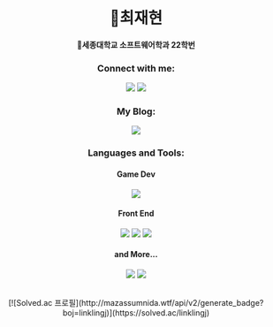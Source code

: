 <h1 align="center">🌱최재현</h1>
<h4 align="center">🚀세종대학교 소프트웨어학과 22학번</h4>

<h3 align="center">Connect with me:</h3>
<p align="center">
  <a href="https://www.instagram.com/linklingj"><img src="https://img.shields.io/badge/Instagram-E4405F?style=flat-square&logo=Instagram&logoColor=FFF"/></a>
  <a href="https://namecard.kakao.com/jaehyun"><img src="https://img.shields.io/badge/KakaoTalk-FFCD00?style=flat-square&logo=KakaoTalk&logoColor=FFF"/></a>
</p>

<h3 align="center">My Blog:</h3>
<p align="center">
  <a href="https://blog.naver.com/jaehyun_choi"><img src="https://img.shields.io/badge/NaverBlog-03C75A?style=flat-square&logo=Naver&logoColor=FFF"/></a>
</p>

<h3 align="center">Languages and Tools:</h3>
<h4 align="center">Game Dev</h4>
<p align="center">
  <img src="https://img.shields.io/badge/Unity-000?style=flat-square&logo=Unity&logoColor=FFF"/>
</p>
<h4 align="center">Front End</h4>
<p align="center">
  <img src="https://img.shields.io/badge/HTML5-E34F26?style=flat-square&logo=HTML5&logoColor=FFF"/>
  <img src="https://img.shields.io/badge/CSS3-1572B6?style=flat-square&logo=CSS3&logoColor=FFF"/>
  <img src="https://img.shields.io/badge/JavaScript-F7DF1E?style=flat-square&logo=JavaScript&logoColor=FFF"/>
</p>
<h4 align="center">and More...</h4>
<p align="center">
  <img src="https://img.shields.io/badge/C++-00599C?style=flat-square&logo=C++&logoColor=FFF"/>
  <img src="https://img.shields.io/badge/Python-3776AB?style=flat-square&logo=Python&logoColor=FFF"/>
</p>

<br>

<div align="center">
[![Solved.ac
프로필](http://mazassumnida.wtf/api/v2/generate_badge?boj=linklingj)](https://solved.ac/linklingj)
</div>

